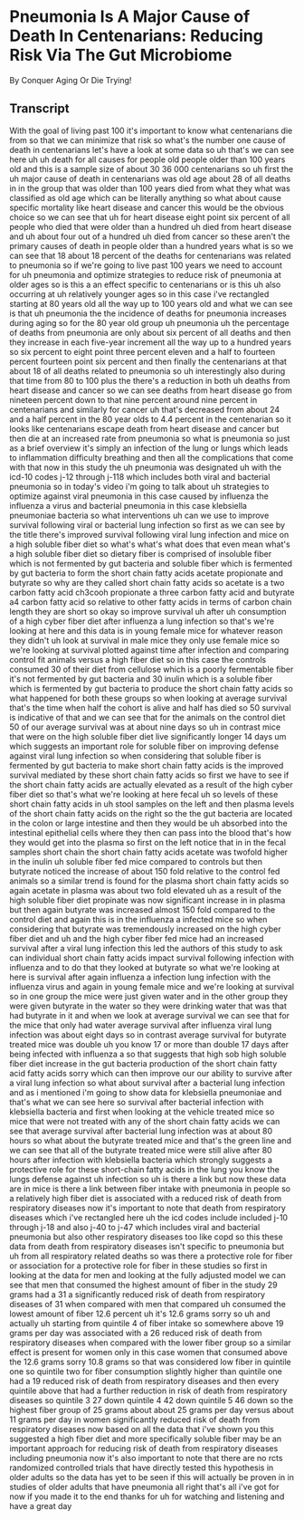 # Pneumonia Is A Major Cause of Death In Centenarians: Reducing Risk Via The Gut Microbiome

By Conquer Aging Or Die Trying! 


## Transcript

With the goal of living past 100 it's important to know what centenarians die from so that we can minimize that risk so what's the number one cause of death in centenarians let's have a look at some data so uh that's we can see here uh uh death for all causes for people old people older than 100 years old and this is a sample size of about 30 36 000 centenarians so uh first the uh major cause of death in centenarians was old age about 28 of all deaths in in the group that was older than 100 years died from what they what was classified as old age which can be literally anything so what about cause specific mortality like heart disease and cancer this would be the obvious choice so we can see that uh for heart disease eight point six percent of all people who died that were older than a hundred uh died from heart disease and uh about four out of a hundred uh died from cancer so these aren't the primary causes of death in people older than a hundred years what is so we can see that 18 about 18 percent of the deaths for centenarians was related to pneumonia so if we're going to live past 100 years we need to account for uh pneumonia and optimize strategies to reduce risk of pneumonia at older ages so is this a an effect specific to centenarians or is this uh also occurring at uh relatively younger ages so in this case i've rectangled starting at 80 years old all the way up to 100 years old and what we can see is that uh pneumonia the the incidence of deaths for pneumonia increases during aging so for the 80 year old group uh pneumonia uh the percentage of deaths from pneumonia are only about six percent of all deaths and then they increase in each five-year increment all the way up to a hundred years so six percent to eight point three percent eleven and a half to fourteen percent fourteen point six percent and then finally the centenarians at that about 18 of all deaths related to pneumonia so uh interestingly also during that time from 80 to 100 plus the there's a reduction in both uh deaths from heart disease and cancer so we can see deaths from heart disease go from nineteen percent down to that nine percent around nine percent in centenarians and similarly for cancer uh that's decreased from about 24 and a half percent in the 80 year olds to 4.4 percent in the centenarian so it looks like centenarians escape death from heart disease and cancer but then die at an increased rate from pneumonia so what is pneumonia so just as a brief overview it's simply an infection of the lung or lungs which leads to inflammation difficulty breathing and then all the complications that come with that now in this study the uh pneumonia was designated uh with the icd-10 codes j-12 through j-118 which includes both viral and bacterial pneumonia so in today's video i'm going to talk about uh strategies to optimize against viral pneumonia in this case caused by influenza the influenza a virus and bacterial pneumonia in this case klebsiella pneumoniae bacteria so what interventions uh can we use to improve survival following viral or bacterial lung infection so first as we can see by the title there's improved survival following viral lung infection and mice on a high soluble fiber diet so what's what's what does that even mean what's a high soluble fiber diet so dietary fiber is comprised of insoluble fiber which is not fermented by gut bacteria and soluble fiber which is fermented by gut bacteria to form the short chain fatty acids acetate propionate and butyrate so why are they called short chain fatty acids so acetate is a two carbon fatty acid ch3cooh propionate a three carbon fatty acid and butyrate a4 carbon fatty acid so relative to other fatty acids in terms of carbon chain length they are short so okay so improve survival uh after uh consumption of a high cyber fiber diet after influenza a lung infection so that's we're looking at here and this data is in young female mice for whatever reason they didn't uh look at survival in male mice they only use female mice so we're looking at survival plotted against time after infection and comparing control fit animals versus a high fiber diet so in this case the controls consumed 30 of their diet from cellulose which is a poorly fermentable fiber it's not fermented by gut bacteria and 30 inulin which is a soluble fiber which is fermented by gut bacteria to produce the short chain fatty acids so what happened for both these groups so when looking at average survival that's the time when half the cohort is alive and half has died so 50 survival is indicative of that and we can see that for the animals on the control diet 50 of our average survival was at about nine days so uh in contrast mice that were on the high soluble fiber diet live significantly longer 14 days um which suggests an important role for soluble fiber on improving defense against viral lung infection so when considering that soluble fiber is fermented by gut bacteria to make short chain fatty acids is the improved survival mediated by these short chain fatty acids so first we have to see if the short chain fatty acids are actually elevated as a result of the high cyber fiber diet so that's what we're looking at here fecal uh so levels of these short chain fatty acids in uh stool samples on the left and then plasma levels of the short chain fatty acids on the right so the the gut bacteria are located in the colon or large intestine and then they would be uh absorbed into the intestinal epithelial cells where they then can pass into the blood that's how they would get into the plasma so first on the left notice that in in the fecal samples short chain the short chain fatty acids acetate was twofold higher in the inulin uh soluble fiber fed mice compared to controls but then butyrate noticed the increase of about 150 fold relative to the control fed animals so a similar trend is found for the plasma short chain fatty acids so again acetate in plasma was about two fold elevated uh as a result of the high soluble fiber diet propinate was now significant increase in in plasma but then again butyrate was increased almost 150 fold compared to the control diet and again this is in the influenza a infected mice so when considering that butyrate was tremendously increased on the high cyber fiber diet and uh and the high cyber fiber fed mice had an increased survival after a viral lung infection this led the authors of this study to ask can individual short chain fatty acids impact survival following infection with influenza and to do that they looked at butyrate so what we're looking at here is survival after again influenza a infection lung infection with the influenza virus and again in young female mice and we're looking at survival so in one group the mice were just given water and in the other group they were given butyrate in the water so they were drinking water that was that had butyrate in it and when we look at average survival we can see that for the mice that only had water average survival after influenza viral lung infection was about eight days so in contrast average survival for butyrate treated mice was double uh you know 17 or more than double 17 days after being infected with influenza a so that suggests that high sob high soluble fiber diet increase in the gut bacteria production of the short chain fatty acid fatty acids sorry which can then improve our our ability to survive after a viral lung infection so what about survival after a bacterial lung infection and as i mentioned i'm going to show data for klebsiella pneumoniae and that's what we can see here so survival after bacterial infection with klebsiella bacteria and first when looking at the vehicle treated mice so mice that were not treated with any of the short chain fatty acids we can see that average survival after bacterial lung infection was at about 80 hours so what about the butyrate treated mice and that's the green line and we can see that all of the butyrate treated mice were still alive after 80 hours after infection with klebsiella bacteria which strongly suggests a protective role for these short-chain fatty acids in the lung you know the lungs defense against uh infection so uh is there a link but now these data are in mice is there a link between fiber intake with pneumonia in people so a relatively high fiber diet is associated with a reduced risk of death from respiratory diseases now it's important to note that death from respiratory diseases which i've rectangled here uh the icd codes include included j-10 through j-18 and also j-40 to j-47 which includes viral and bacterial pneumonia but also other respiratory diseases too like copd so this these data from death from respiratory diseases isn't specific to pneumonia but uh from all respiratory related deaths so was there a protective role for fiber or association for a protective role for fiber in these studies so first in looking at the data for men and looking at the fully adjusted model we can see that men that consumed the highest amount of fiber in the study 29 grams had a 31 a significantly reduced risk of death from respiratory diseases of 31 when compared with men that compared uh consumed the lowest amount of fiber 12.6 percent uh it's 12.6 grams sorry so uh and actually uh starting from quintile 4 of fiber intake so somewhere above 19 grams per day was associated with a 26 reduced risk of death from respiratory diseases when compared with the lower fiber group so a similar effect is present for women only in this case women that consumed above the 12.6 grams sorry 10.8 grams so that was considered low fiber in quintile one so quintile two for fiber consumption slightly higher than quintile one had a 19 reduced risk of death from respiratory diseases and then every quintile above that had a further reduction in risk of death from respiratory diseases so quintile 3 27 down quintile 4 42 down quintile 5 46 down so the highest fiber group of 25 grams about about 25 grams per day versus about 11 grams per day in women significantly reduced risk of death from respiratory diseases now based on all the data that i've shown you this suggested a high fiber diet and more specifically soluble fiber may be an important approach for reducing risk of death from respiratory diseases including pneumonia now it's also important to note that there are no rcts randomized controlled trials that have directly tested this hypothesis in older adults so the data has yet to be seen if this will actually be proven in in studies of older adults that have pneumonia all right that's all i've got for now if you made it to the end thanks for uh for watching and listening and have a great day
